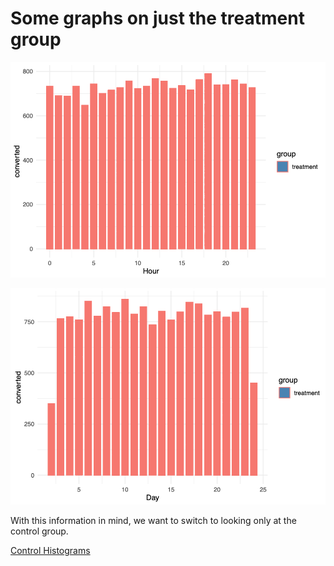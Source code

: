 # Some graphs on just the treatment group

![histogram - day - treatment](https://github.com/EvaGostiuk/MAT4376-project-2-team-3/blob/master/AB_DataSet/images/hist_hour_converted_treatment.png?raw=true)

![histogram - hour - treatment](https://github.com/EvaGostiuk/MAT4376-project-2-team-3/blob/master/AB_DataSet/images/hist_day_converted_treatment.png?raw=true)

With this information in mind, we want to switch to looking only at the control group.

[Control Histograms](https://github.com/EvaGostiuk/MAT4376-project-2-team-3/blob/master/AB_DataSet/task_1/03-Control_Histograms.md)
